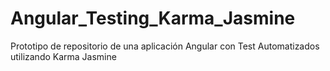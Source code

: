 # Angular_Testing_Karma_Jasmine
Prototipo de repositorio de una aplicación Angular con Test Automatizados utilizando Karma Jasmine

